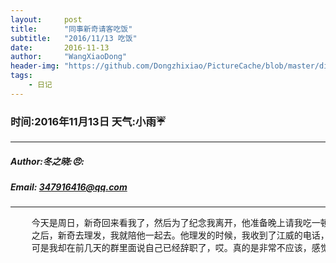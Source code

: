 ```yaml
---
layout:     post
title:      "同事新奇请客吃饭"
subtitle:   "2016/11/13 吃饭"
date:       2016-11-13
author:     "WangXiaoDong"
header-img: "https://github.com/Dongzhixiao/PictureCache/blob/master/diaryPic/20161113.jpg?raw=true"
tags:
    - 日记
---
```


### 时间:2016年11月13日 天气:小雨:umbrella:
-----
#####   Author:冬之晓::angry::
#####   Email: 347916416@qq.com
----------

<pre>
    今天是周日，新奇回来看我了，然后为了纪念我离开，他准备晚上请我吃一顿饭。于是我就和他晚上在五彩城吃了一顿烤肉，感觉味道不错！
    之后，新奇去理发，我就陪他一起去。他理发的时候，我收到了江威的电话，就和他聊了聊，他说上次杨老师在班会上面称赞我和他去了研究院工作，
    可是我却在前几天的群里面说自己已经辞职了，哎。真的是非常不应该，感觉给老师丢脸了，想到这里，我就非常失落的回宿舍了。
</pre>